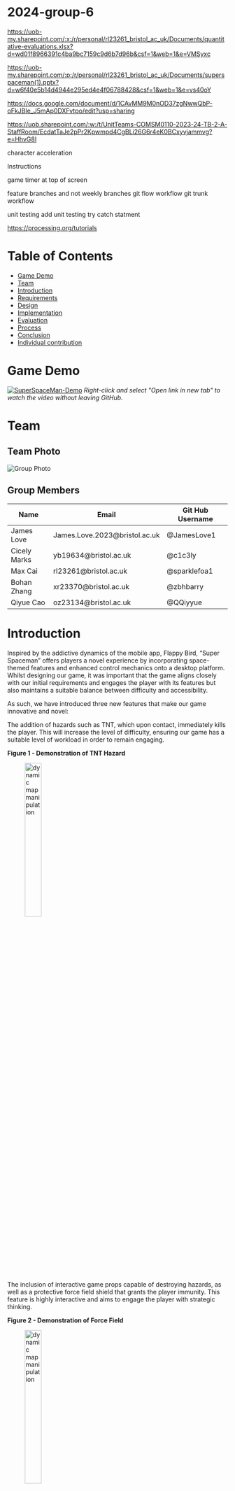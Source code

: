 # 2024-group-6

https://uob-my.sharepoint.com/:x:/r/personal/rl23261_bristol_ac_uk/Documents/quantitative-evaluations.xlsx?d=wd01f8966391c4ba9bc7159c9d6b7d96b&csf=1&web=1&e=VMSyxc

https://uob-my.sharepoint.com/:p:/r/personal/rl23261_bristol_ac_uk/Documents/superspaceman(1).pptx?d=w6f40e5b14d4944e295ed4e4f06788428&csf=1&web=1&e=vs40oY

https://docs.google.com/document/d/1CAvMM9M0nOD37zgNwwQbP-oFkJBle_J5mAp0DXFvtpo/edit?usp=sharing

https://uob.sharepoint.com/:w:/t/UnitTeams-COMSM0110-2023-24-TB-2-A-StaffRoom/EcdatTaJe2pPr2Kpwmpd4CgBLi26G6r4eK0BCxyvjammvg?e=HhvG8I


character acceleration

Instructions

game timer at top of screen

feature branches and not weekly branches 
git flow workflow 
git trunk workflow

unit testing 
add unit testing
try catch statment 

<https://processing.org/tutorials>

# Table of Contents  
- [Game Demo](#demo)
- [Team](#team)
- [Introduction](#introduction)
- [Requirements](#requirements)
- [Design](#design)
- [Implementation](#implementation)
- [Evaluation](#evaluation)
- [Process](#process)
- [Conclusion](#conclusion)
- [Individual contribution](#individual-contribution)


# Game Demo

[![SuperSpaceMan-Demo](./readmeFiles/Thumbnails/SuperSpaceManDemo.jpeg)](https://youtu.be/5Lbdqw5HvW0 "SuperSpaceMan-Demo")
*Right-click and select "Open link in new tab" to watch the video without leaving GitHub.*

# Team 

## Team Photo

![Group Photo](./readmeFiles/groupphoto.JPG)

## Group Members

<table>
    <thead>
        <th>Name</th>
        <th>Email</th>
        <th>Git Hub Username</th>
    </thead>
    <tr>
        <td>James Love</td>
        <td>James.Love.2023@bristol.ac.uk</td>
        <td>@JamesLove1</td>
    </tr>
    <tr>
        <td>Cicely Marks</td>
        <td>yb19634@bristol.ac.uk</td>
        <td>@c1c3ly</td>
    </tr>
    <tr>
        <td>Max Cai</td>
        <td>rl23261@bristol.ac.uk</td>
        <td>@sparklefoa1</td>
    </tr>
    <tr>
        <td>Bohan Zhang</td>
        <td>xr23370@bristol.ac.uk</td>
        <td>@zbhbarry</td>
    </tr>
    <tr>
        <td>Qiyue Cao</td>
        <td>oz23134@bristol.ac.uk</td>
        <td>@QQiyyue</td>
    </tr>
</table>

# Introduction


Inspired by the addictive dynamics of the mobile app, Flappy Bird, “Super Spaceman” offers players a novel experience by incorporating space-themed features and enhanced control mechanics onto a desktop platform. Whilst designing our game, it was important that the game aligns closely with our initial requirements and engages the player with its features but also maintains a suitable balance between difficulty and accessibility.

As such, we have introduced three new features that make our game innovative and novel: 

The addition of hazards such as TNT, which upon contact, immediately kills the player. This will increase the level of difficulty, ensuring our game has a suitable level of workload in order to remain engaging.

**Figure 1 - Demonstration of TNT Hazard**

<figure>
  <img src="readmeFiles/GIF/TNT.gif" alt="dynamic map manipulation" style="width:30%">
</figure>


The inclusion of interactive game props capable of destroying hazards, as well as a protective force field shield that grants the player immunity. This feature is highly interactive and aims to engage the player with strategic thinking. 

**Figure 2 - Demonstration of Force Field**
<figure>
  <img src="readmeFiles/GIF/ForceField.gif" alt="dynamic map manipulation" style="width:30%">
</figure>


The final feature introduces innovative patterns that allow the player to navigate through transport pipes to reach new locations and avoid upcoming hazards. This adds a captivating visual element to the game, and again encourages the user to use strategic thinking.


**Figure 3 - Demonstration of Teleportation**
<figure>
  <img src="readmeFiles/GIF/changeBackgrand3.gif" alt="dynamic map manipulation" style="width:30%">
</figure>

We knew that our game would evolve as we created and have therefore decided to follow an Agile workflow. This enabled our team to remain flexible and improve our game in response to regular testing.



# Requirements

**Early Stages Design & Ideation Process**

To begin our ideation process, our team played and discussed several favourite computer games, creating a shortlist of seven. After brainstorming feature ideas, how we could implement them and user appeal, we narrowed our focus to two games: Flappy Bird and Snake. This open discussion was essential in shaping our direction. We then created paper prototypes of novel ideas based on these games, allowing us to visualise the product concept and requirements of our games. 



**Figure 4 - Early Game Ideas**
Key:
1-9 : Top Options
M: Maybe
N: Removed From List

| Name | URL | Sutibility / Intrest / Ranking|
| -------- | -------- | -------- |
 Snake| <https://en.wikipedia.org/wiki/Snake_(video_game_genre)>   | 1|
| Flappy Bird| <https://en.wikipedia.org/wiki/Flappy_Bird>  | 2a|
| Tetris| <https://en.wikipedia.org/wiki/Tetris>  | 2b |
| Angry Birds| <https://en.wikipedia.org/wiki/Angry_Birds_(video_game)>  | 3 |
| Kingdom Rush| <https://en.wikipedia.org/wiki/Kingdom_Rush>  | M |
| Super Mario| <https://en.wikipedia.org/wiki/Super_Mario_Bros>.  | M |
| Brick Breaker| <https://en.wikipedia.org/wiki/Brick_Breaker>   | M |
| Bejeweled| <https://en.wikipedia.org/wiki/Bejeweled>  | N |
| Zuma| <https://en.wikipedia.org/wiki/Zuma_(video_game)>  | N |
| Deemo| <https://en.wikipedia.org/wiki/Deemo>  | N |





### Figure 5 - SnakeWars Prototype

[![Snake Wars](./readmeFiles/Thumbnails/snakeWarsThumnail.png)](https://www.youtube.com/watch?v=iB4qEvqEI_E "Snake Wars")
*Right-click and select "Open link in new tab" to watch the video without leaving GitHub.*

Snake is a game that each of our team members had enjoyed playing and we all agreed that it could be a good game to extend. However, following our development process, and displaying our paper prototype to other class members, we concluded that we did not want to take the idea of ‘Snake Wars’ any further. Our feedback from class members was generally neutral, but lacking excitement. Despite discussing a few ideas on how to extend the game, it felt restricted, and the ideas did not flow as easily as in our discussion on our second game idea.

Although both games hold potential, our ideation process showed that Flappy Bird, i.e. ‘Super Spaceman’ had a greater scope for features, creative opportunities and user appeal.

### Figure 6 - Super Spaceman Prototype
<!-- check to see if link works at a latter date https://img.youtube.com/vi/6UDCoNbmHIw/maxresdefault.jpg -->
[![Super SpaceMan](./readmeFiles/Thumbnails/supperSpaceManThumnail.png)](https://www.youtube.com/watch?v=6UDCoNbmHIw "Super SpaceMan")
*Right-click and select "Open link in new tab" to watch the video without leaving GitHub.*

For Super Spaceman, we were able to think of multiple categories, including various different hazards and power ups (as demonstrated in the above prototype). When researching these features, we concluded that Super Spaceman would also be more complex to implement, therefore providing us a greater chance to apply our knowledge and skills. Similarly, we felt more excited about creating detailed graphics for the interface for Super Spaceman. Our thoughts were validated in Monday’s lab, where our paper prototype for Super Spaceman received overwhelmingly positive feedback. There was a consensus that this was the more innovative concept and the most promising in terms of popularity. Creating the paper prototype played an important role in this decision. The tangible visualisation demonstrated the game’s potential and helped us to decide on our game features.

# Use Case Diagram & User Specifications

We then created a Use Case diagram and Specification. This demonstrated the logic and flow of our game and helped us identify the functional requirements of Super Spaceman, and what we would need to implement to achieve these requirements. 

**Figure 7 - Usecase Diagram**
<img src="./readmeFiles/usecasediagram.png">


**Figure 8 - Usecase Specification - General Player**
<table>
    <tbody>
        <tr>
            <td><b>Basic Flow</b></td>
            <td></td>
        </tr>
        <tr>
            <td>1.</td>
            <td>Player uses the the right key on the mouse to make Super Spaceman move up defying gravity. </td>
        </tr>
        <tr>
            <td>2.</td>
            <td>Super Spaceman trys to avoid all hazards.</td>
        </tr>
        <tr>
            <td>3.</td>
            <td>When Super Spaceman eventually hits a hazard, the score is placed on the screen in terms of time.  </td>
        </tr>
    </tbody>
</table>

<b>Alternative Flow:</b>
<table>
    <tbody>
        <tr>
            <td>Steps:</td>
            <td>Pipes</td>
            <td>Power Up's (Invinsibility)</td>
            <td>Hazards (Nuclear Bombs)</td>
        </tr>
        <tr>
            <td>Description:</td>
            <td>Going down pipes transports Super Spaceman to a new map</td>
            <td>Power ups give Super Spaceman extra powers</td>
            <td>When Super Spaceman comes into contact with a Hazard, he dies</td>
        </tr>
        <tr>
            <td>1.</td>
            <td>Player uses the the right key on the mouse to make Super Spaceman move up, defying gravity.</td>
            <td>Player uses the the right key on the mouse to make Super Spaceman move up defying gravity.</td>
            <td>Player uses the the right key on the mouse to make Super Spaceman move up defying gravity.</td>
        </tr>
        <tr>
            <td>2.</td>
            <td>Player guides Super Spaceman into the pipes. Super Spaceman is transported to a new map, or new place on the current map.</td>
            <td>Super Spaceman comes into contact with the Power Up</td>
            <td>Super Spaceman comes into contact with the Hazard</td>
        </tr>
        <tr>
            <td>3.</td>
            <td>Super Spaceman eventually hits a hazard. The score is then placed on the screen in terms of time.</td>
            <td>The Space bar is used to activate the power up.</td>
            <td>When Super Spaceman dies, the score is then placed on the screen in terms of time.</td>
        </tr>
        <tr>
            <td>4.</td>
            <td></td>
            <td>Super Spaceman eventually hits a hazard. The score is then placed on the screen in terms of time.</td>
            <td></td>
        </tr>
    </tbody>
</table>

As seen in Figure X, we also identified our stakeholders and created user-stories using the Onion Model. This helped identify our stakeholders' relation to the game, as well as visualise their various layers of involvement. 


**Figure 9 - Onion Model**
<img src="readmeFiles/onion.jpg">

**Figure 10 - Stake Holders Table**

<table>
    <thead>
        <tr>
            <th>Stake Holder</td>
            <th>Notes</td>
        </tr>
    </thead>
    <tbody>
        <tr>
            <td>Development Team</td>
            <td>N/A</td>
        </tr>
        <tr>
            <td>Viewers</td>
            <td>People watch live game play e.g. on Youtube, Twitch or over a friends shoulder</td>
        </tr>
        <tr>
            <td>Player - Coursemates</td>
            <td>A player base familiar with the project requirements and can peer review our work.</td>
        </tr>
        <tr>
            <td>Player - General Public</td>
            <td>N/A</td>
        </tr>
        <tr>
            <td>Player - Disabilities (Colour Blind) </td>
            <td>Users with colour blindness should be able to use the app</td>
        </tr>
        <tr>
            <td>Markers</td>
            <td>Looking to play the app to mark our work within 5 mins</td>
        </tr>
    </tbody>
</table>

**Figure 11 - User-Stories**
>
>"As a Player from General Public I want to play a game based on flappy birds with new innovative features so that it grabs my intrigue and attention."

>"As a member of the Development Team I want to implement a first in class app/game that push me to learn new skills."

>"As a Viewer I want to watch a game to learn by watching players that are more skilled than myself so that I can improve my game play."

>"As a Coursemate playing another groups game, I want to learn off them and become inspired by their vision and implementations of their app/game."

>"As a Player with a disability such as being colour blind I find it very difficult to play some games that dont cater to this. I would like a game which caters to my needs of having different colour contrasts so that i am not impared by my lack vision."

>"As a Marker I want to quickly assess the assignment that I am marking by playing the game within 5 mins."

>"As a Player from the general public, I want to explore different maps/scenarios in the game, so that I can experience freshness and novelty."

>"As a Viewer, I want to see changes in the speed of the game process,  as this is what captures my attention."



## Requirements
Using user stories and use-case diagrams helped our team identify our top-level user needs. This gave us a clear understanding of what is needed of our game. Whilst also highlighted some additional things to consider. 

<ul>
    <li>Our game should provide a fun and engaging experience to users, which will be measured against our Heuristic Evaluation, aiming to achieve a score below 2 for each Heuristic.</li>
    <li>There should be a suitable balance between demand and playability - The average RAW TLX score of our testing participants should be above 25 to achieve a “medium” workload according to researchers NASA interpretation (Rubio et al, 2004).</li>
    <li>It should be inspired by Flappy Birds, but include at least 3 innovative and bug-free features that are not present in the original game. Each feature will pass manual testing before the game is released.</li>
    <li>Our game should challenge us as software engineers, and provide us with new skills. Each member will be able to identify at least one new technical skill by the end of the project.</li>
    <li>Our game should be clear and concise, where all features can be demonstrated within 1-2 minutes of gameplay, which will be assessed by the marker.</li>
    <li>Our game should be accessible to all players, and include adaptability features that cater to those with disabilities.</li>
</ul>

Creating requirements also highlighted just how important it is to consider all potential players, as well as clearly understanding every player’s needs. We discussed specific ways to ensure that our game resonates with many, but also analysed our requirements and acknowledged that there could be conflicts between our requirements. For example, including exciting and sophisticated features that can clearly be demonstrated to a marker within 5 minutes. We also acknowledged that it may be unrealistic to implement all of our requirements, particularly the adaptability features, within our project time frame.
The Elicitation Techniques used proved to be an effective planning tool. They helped us as a team decide what exactly to develop, providing us with clear requirements and a precise acceptance criteria. 




# Design

Original Class Diagram
In the original design, the SuperSpaceMan class acts like the spinal cord for the game logic. As such all other classes ultimately link back to this one class.  The class sets three variables: time, winOrLose and startGame. As well as stores methods and logic for the gameLoop() getWinOrLose(), StartGame() and getTime(). The UserInput and Screen classes are used to record input from the user and display the gameplay to the user. E.g. when the user presses the spacebar this will be recorded in the UserInput class and displayed using the Screen class. The Character class is used to store and control the data of the player's character. This includes the character screen x and y position. The HazardPipe and TransportPipe are used to display game objects that the user will have to interact with. As the two classes are quite similar they will take a lot of their methods and attributes from Abstract classes. The big difference between the two classes is that the hazard pipes kill the player while the transport pipes transport the player to a new map. 

**Figure 12 - Original Class Diagram
<img src="./readmeFiles/Classes_Diagram _v0.png">


Communication Diagram
The SuperSpaceMan Class interacts with the UserInputs Class through the getSpaceBar() method, which can be used to monitor whether users press the spacebar key to move. The UserInputs Class also manages the character's interactions with the obstacles through the setNewX() and setNewY() methods, which shows the new character's position on the screen.

The Screen Class is used to show the game state on the screen through the printScreen() method that includes the characters, backgrounds, obstacles etc. In addition, the UserInput Class interacts with the Hazard Pipeline and Transport Pipeline classes, implementing the setNewX() and setNewY() methods. These interactions transport characters to new locations and move game obstacles.

When the Screen interacts with the pipe, we use the getpipetype() method to return the pipe type. If TransportPipe is returned, SuperSpaceMan is transported to a new map. However, if HazardPipe is returned, it is game over for the player. The getwinorlose() method can obtain the win-or-lose status of the game.

## Communication Diagram
<img src="./readmeFiles/CommunicationDiagram.png">


Class Diagrams - Delegating Tasks 
Our conceptual ideology surrounding our code development consisted of many abstractions. This was so we could simplify our code development process and delegate amongst team members. The class diagram design process sparked many conversations and ideas of how best to lay out and delegate workload. However, as always no plan survives first contact with the enemy. Or in this instance, our initial drafts! 

## Latest Class Diagram 
<img src="./readmeFiles/latestClassDiagram.png">

Why did we update our Class Diagram?
Upon starting to code we realised that we had made major errors in our Class diagram. This was due to our understanding of the Processing library. We quickly found that many abstractions in the Processing library made a lot of our classes redundant or unnecessary. As such we deployed an agile swift movement away from our original diagram. Most notably we had to scrap the UserInputs, Screen, Hazard, Pipe, and TransportPipe classes. This was followed by a big refactor and change of scope of the SuperSpaceMan and Hazardpipe Classes. We had to include much of the Processing logic within the SuperSpaceMan class e.g. Draw(), and KeyPressed() methods etc. Along with the removal of the Hazard, and Pipe classes as Processing does not have a way to deal with Abstract and Interfaces classes. As a result of this, we combined the HazardPipe and TransportPipe classes into one class called HazardPipe. Thankfully Processing was able to support Extend and Enumeration classes which simplified our game development for the Background, TNT and Forcefield classes. 

The ForceField Class which extends from the GameCharacter class adds extra functionality by adding methods such as setTNTSpeed(), getTNTSpeed(), and collisions(). The collision() method is particularly important as it detects whether the player has collided with a forcefield. 
Whilst the TNT Class provides an obstacle for the users. It has a collision method, which detects whether the user has knocked the game character (SuperSpaceMan) into a TNT object. Upon impact, the game ends as the user's game character has died.

Our new and improved HazardPipe class now contains logic for what was the old HazardPipe and TransportPipe classes. This meant we had to combine the two classes' functionality. In terms of gameplay, HazardPipes are to be avoided at all costs whilst TransportPipes transport a player to a new map.  To do this we had to randomly generate the length of the pipes as well as the type of pipes.  This presented a new and interesting challenge when creating the collision logic as it had to be able to handle two different types of pipes within one method. 


# Implemmentation
When planning our game, we identified three areas of challenge:
Using generative level design to create the pipes
Optimisation of backgrounds to ensure smooth gameplay  
Creating reliable collision detection 

Challenge 1: Using generative level design to create randomly generated pipes 
The core of our game lies around our hazard and transport pipes, which generate pairs of pipes with a randomly generated space between them, meaning the pipes always have different positions along the X-axis. A random number is generated upon calling generateInitalPipe() to determine whether the pipes are transport pipes. Initially, we considered a separate class for this. However, we decided that it was more efficient to integrate it into the HazardPipe class, as it would avoid stray addresses, therefore, reducing the complexity of object management and null pointers.

We used the updateX() method to update the position of pipes every time the draw() method was called. Once the pipe goes beyond the edge of the screen, a new pair is generated.  

Collision logic is used to determine whether the character has bumped into the pipes or not. Upon impact, the logic controls whether the player has died(Impact with Hazard Pipe) or transports to a new map(Contact with Transport Pipe). 

Throughout the game, we use getter and setter methods to update the gameSpeed variable. This variable is used by updateX() to move the pipe a set number of pixels every time draw() is called. This increases the speed of the pipes, and therefore the game difficulty. 

**Insert GIF 

Challenge 2: Optimisation of backgrounds to ensure smooth gameplay between the multiple backgrounds 
To create the different backgrounds, we used a ‘Background’ enum to define space-themed backgrounds: Space, Mars, Moon and Saturn. Each background has its own drawing method ‘drawBackground(PApplet app)’, that contains helper methods such as ‘drawCraters’, ‘drawMountains’ and ‘drawBoulders’, and utilises Processing’s drawing functions to render the background onto the canvas. Colours are set using the RGB colour values.

The first issue we encountered was how the background reacted with the rest of the game code, such as the pipes and character. Throughout the coding process, there were times where we made changes to the background, only for it to affect other parts of the game, like distorting the pipes, or creating a lag in the character. After adjusting sizes and method calls within the code, this challenge was overcome. The changeBackground method in the Super_Spaceman class, holds the primary logic for changing the background, and uses ‘Math.random()’ to generate a number between 0.0 and 1.0. Each background is assigned a third of this range, and depending on what number is generated, determines the background based on the random number. This ensures the generated background is random. The method then calls the setup() method, to reset the game logic.

Another issue was the background’s interaction with the pipe logic, which was supposed to change only when the character travelled through a transport pipe. Initially, this was unpredictable and the background changed only occasionally. We then realised the changeBackground() method was not being called at all appropriate moments. 

**Insert GIF 

Challenge 3: Creating reliable collision logic that detects hazards and power up appropriately 
Our first challenge was to tackle the random generation of these elements. We achieved this using methods that generate random numbers and are then used to generate the y-Coordinate for the TNT/ForceField. With each loop within the draw function, the x-position is decreased to move the elements across the screen. 

The next issue we found was ensuring the correct response when the character interacted with the TNT or ForceField. We used collision logic to detect this. Upon collision with TNT, the collision returns true and the character dies. When the character collides with the forcefield, further collisions return false for a set time. This logic allows the correct game flow.

Another issue involved the interaction between TNT/ForceFields, and the change in gamespeed. Initially, when the speed increased, the TNT and ForceField did not match the Pipes. Further issues involved some of the TNT or ForceFields elements moving at the same pace and some not. This challenge was overcome when we introduced the speed variable, which was passed to our TNT/ForceField classes, enabling the speed of the TNT/ForceFields to match that of the pipes. 

**Insert GIF 



# Evaluation
During the development process, it was important to understand whether SuperSpaceMan had a suitable balance between demand and playability, in order to meet our requirements. In our literature review, we found that in video game development, the integration of mixed research methods effectively analyses game difficulty as well as enhances player experience (Romero-Mendez et al., 2023). Therefore, we utilised quantitative and qualitative testing to evaluate our game: Heuristic evaluation and NASA TLX; - effectively combining objective metrics, as well as a detailed player experience. 

There were two stages of testing. The first occurred prior to our first sprint, when few of our difficulty features had been implemented. We then repeated the testing, (after we had implemented our TNT and increased game speed feature) using the same 9 participants, after sprint 2, and compared the results. The results identified the final adjustments to be made in sprint 3. 


## Qualitative Evaluation

### Heuristic Evaluation 

Heuristic evaluation is a usability method used to review a game based on established usability principles. The evaluation method focuses on all aspects of our game (as shown in Figure X), whilst also focusing on specific features, to ensure it is engaging and accessible to all players (Paavilainen et al., 2018). 

The evaluation identified severe issues with our character interface, particularly the need for excessive clicking to make the character jump higher. This caused frustrating gameplay (4), identifying the need to increase the height of the jump per click. Testing also illuminated issues relating to the Movements and Pipes interface. For example, a greater distance between pipes, and pipes not generated randomly. Although the issues individually seem minor, accumulated they are noticeably persistent (3), adversely affecting the gameplay experience. 


<table>
    <tbody>
        <tr>
            <td><b>Interface</b></td>
            <td><b>Issue</b></td>
            <td><b>Heuristic(s)</b></td>
            <td><b>Frequency</b> 0 (rare) to 4 (common)</td>
            <td><b>Impact</b> 0 (easy) to difficult (4)</td>
            <td><b>Persistence</b> 0 (once) to 4 (repeated)</td>
            <td><b>Severity</b> = Sum Total of F+I+P/3</td>
        </tr>
        <tr>
            <td>Pipes</td>
            <td>pay attention to the spacing between the pipes(at least could be able to see the next pipe when passing through this pipe)</td>
            <td>Aesthetic and Minimalist Design</td>
            <td>4</td>
            <td>1</td>
            <td>4</td>
            <td>3</td>
        </tr>
        <tr>
            <td>Character</td>
            <td>Need bigger jumps(need to click many times to jump higher)</td>
            <td>Consistency and Standards</td>
            <td>4</td>
            <td>0</td>
            <td>0</td>
            <td>1.3</td>
        </tr>
        <tr>
            <td>Gravity</td>
            <td>Fall too slowly. Character need more Gravity</td>
            <td>Consistency and Standards</td>
            <td>0</td>
            <td>0</td>
            <td>0</td>
            <td>0</td>
        </tr>
        <tr>
            <td>Movements</td>
            <td>Gameplay judgments are a bit sketchy, the distances of pipes are a bit large. Reset the judgments of collision, narrowing the distances of pipes</td>
            <td>Consistency and Standards</td>
            <td>4</td>
            <td>2</td>
            <td>4</td>
            <td>3.3</td>
        </tr>
        <tr>
            <td>Bomb</td>
            <td>Sometimes, randomly generated bombs appear on the essential path leading to the next exit, making it unavoidable and causing the player to fail</td>
            <td>Error prevention</td>
            <td>1</td>
            <td>4</td>
            <td>4</td>
            <td>3</td>
        </tr>
        <tr>
            <td>Shield</td>
            <td>The randomly generated shield quickly expires and disappears before you have a chance to use it</td>
            <td>Error prevention</td>
            <td>4</td>
            <td>4</td>
            <td>4</td>
            <td>4</td>
        </tr>
        <tr>
            <td>Transport pipes</td>
            <td>The transport pipes are difficult to activate, only changing the background in rare cases. Once the background has changed, entering the transport pipe again will not trigger another background change</td>
            <td>Error prevention</td>
            <td>4</td>
            <td>4</td>
            <td>4</td>
            <td>4</td>
        </tr>
        <tr>
            <td>Hazard pipes</td>
            <td>After collision with the bottom pipe, the player can continue to jump and proceed with the game'This issue can be resolved by disabling the keyboard input'</td>
            <td>Error prevention</td>
            <td>4</td>
            <td>1</td>
            <td>4</td>
            <td>3</td>
        </tr>
         <tr>
            <td>Background</td>
            <td>The number of stars in the background and their frequency of blinking is too high, which may cause discomfort for some players</td>
            <td>Aesthetic and Minimalist Design</td>
            <td>1</td>
            <td>1</td>
            <td>4</td>
            <td>2</td>
        </tr>
    </tbody>
</table>

Based on the feedback, we adjusted the logic to increase the character’s jump height, as well as introducing the spacebar as an alternative control. Additionally, we refined our pipe logic, adding a method to randomly generate pipes, and decrease the spacing between them. These improvements were corroborated in our second heuristic evaluation, where the frequency of both of our previous scores reduced from 4 to 0. These improvements positively impacted the usability of our game.

Figure X - Heuristic Results - Testing Round 2

Our second testing illuminated new issues relating to Error Prevention and Aesthetic Design. Noticeably, an issue with the shield powerup, which disappeared too quickly, receiving a frequency score of 4. Similarly, the new transport pipes activated inconsistently, again, scoring 4. A more minor issue involved the background stars blinking excessively, potentially causing discomfort to some players. These findings have directed our priorities for the final sprint, in order to enhance the overall game experience.


### Summary - Qualitative Evaluation


The Heuristic Evaluation bought important issues about our game, to our attention. The issues primarily related to Consistency and Standards, but also the Aesthetic and Design of our game. The most severe issue related to our character interface. We found that the user needs to click many times to make the character jump higher, leading to a frustrating gameplay. This was a common issue, scoring 4/4 and led to a sum total of 4/4. We have decided to modify the character slightly, and increase the height of the jump per click. We have also decided to increase the gravity rate. This is because we found that the character fell too slowly, making it difficult to progress further through the game.

We noted issues relating to the Movements and Pipes interfaces of our game. This included the distances between pipes being too large, the pipes not generating randomly and the character falling off the screen. Although the issues individually are relatively minor, accumulated together they are noticeably persistent and severe (3/4), and overall leads to a rather ‘sketchy’ gameplay. Therefore, we have decided to reset the judgements of collision, narrow the distance between pipes and ensure that the pipes pattern does not continuously repeat. This not only improves the Consistency and Standards usability, but also the Aesthetic and Minimalist Design usability.


## Quantitative Evaluation

NASA TLX

We used NASA Task Load Index (TLX), finding the RAW NASA TLX score to assess the user experience. This provided a quantitative insight into the user interaction, as well as indicating the overall performance of our game (Paavilainen et al., 2018). 

Figure X - NASA TLX - Testing Round 1

### NASA TLXs Questionaire

<table>
    <thead>
        <th>Participant(Names Hidden for Privacy)</th>
        <th>Mental Demand</th>
        <th>Physical Demand</th>
        <th>Temporal Demand</th>
        <th>Performance</th>
        <th>Effort</th>
        <th>Frustration</th>
        <th>RAW Nasa TLX Scour</th>
    </thead>
    <tbody>
        <tr>
            <td>1</td>
            <td>5</td>
            <td>3</td>
            <td>3</td>
            <td>0</td>
            <td>5</td>
            <td>5</td>
            <td>3.5</td>
        </tr>
        <tr>
            <td>2</td>
            <td>1</td>
            <td>2</td>
            <td>16</td>
            <td>20</td>
            <td>1</td>
            <td>2</td>
            <td>8</td>
        </tr>
        <tr>
            <td>3</td>
            <td>3</td>
            <td>3</td>
            <td>5</td>
            <td>6</td>
            <td>3</td>
            <td>7</td>
            <td>4.5</td>
        </tr>
        <tr>
            <td>4</td>
            <td>5</td>
            <td>5</td>
            <td>5</td>
            <td>0</td>
            <td>3</td>
            <td>2</td>
            <td>3.33</td>
        </tr>
        <tr>
            <td>5</td>
            <td>1</td>
            <td>1</td>
            <td>1</td>
            <td>0</td>
            <td>1</td>
            <td>1</td>
            <td>0.83</td>
        </tr>
    </tbody>
</table>

Shown in Figure X, the first NASA questionnaire indicated that our game was not demanding, with low scores on mental, physical and temporal subscales. Scores ranged from 5 to 20, with Participant 5 scoring as low as 0 for all demand subscales. These results point to a low workload, which is surprising given that many participants struggled to get far into the game, rarely advancing past the third pipe. Nevertheless, the data highlights an improvement area and we plan to increase the game’s demand, whilst maintaining system simplicity. 

One result in particular stands out. Participant 2 scored temporal demand high (75). The reason for this is unclear and compared with the rest of the data is an anomaly. The participant potentially misunderstood the scale, or there was a data collection error. This seems plausible considering the participant scored the mental and physical demand at 0 and 5.

Figure X - NASA TLX - Testing Round 2

As seen in Figure X, our second set of quantitative testing showed a significant improvement to our game demand. The improvement can primarily be seen in mental demand, with the highest score being 80 and the lowest now 45. These results corroborate that our new features: the TNT hazard and the increased speed, have optimised the game difficulty. Our average NASA TLX RAW Score (29.72), proves that our game achieves a “medium workload” (Rubio et al, 2004), meeting our requirement that the game should have a suitable balance between demand and playability.

**Insert GIF - showing speed increase

Comparing our results using the Wilcoxon Signed Rank Test further corroborates this. As shown in Figure X, using an alpha value of 0.05, our W test statistic was 1, meaning it was considerably below the needed 5 to be significantly different. The practical application of NASA TLX has been highly valuable in managing the demand and playability of Super Spaceman. It has given us a greater understanding of our game from the player’s perspective, helping us to assess what adjustments needed to be made. It was ultimately a highly effective way of measuring the subjective perceived workload (Rubio et al, 2004).

insert Figure X - Wilcoxon Results:

insert NASA TLX comparison

How was our code tested?

Our code underwent manual testing, which involved identifying the issue, locating the relevant code, printing the output and adjusting the logic accordingly. This structural approach ensured targeted and focused testing (Sharaievskyi et al., 2024).

We resolved issues such as incorrect acceleration settings. When adding speed settings to the pipe, it failed to generate cyclically and disappeared. Similarly, the force field and TNT did not adjust to the speed changes.

We inserted print statements to the Hazard Pipes class to output current speed and the x-axis positions of generated pipes. This pinpointed the error in the judgement condition in updateX() method. Each time the x-axis position decreased, the value gradually increased, and was not equal to the negative pipe width. By modifying it to be less than or equal to the negative pipe width, we resolved the issue, similarly resolving issues with the force field and TNT.


# Process
As a team, we decided on a working practice that covered all elements of our project, using a variety of techniques to ensure we as a team worked in the most efficient and productive way possible.  

Scrum
As a Team, we created and maintained a manual Kanban board on our README.md. This enabled all teammates to have full visibility of the project at all times. Team members would create new branches to work on a particular feature and then merge it back into the dev branch. If there was a particular item of work outstanding the Kanban board would not be updated. Upon merging into Main it would become highly apparent and would be top of mind to prioritise the completion of this work the following week. 

Git
As a Team we used GitHub as our Git Forge of choice. Each week/Sprint we started a new Dev branch to maintain and organise the code. The work from the following week would be peer reviewed and then pushed to main. This enabled us to protect the Main branch from becoming non-operational. We would use our local repos to develop the code and would merge and test the code before submitting a pull request to Main.

**Insert image of git graph or something

Team Meetings  
Team Meetings were a regular feature of our working practice. We consistently met Monday afternoons to discuss the plan for that week, reinforcing our commitment to working in line with an Agile methodology. Weekly team meetings were used to discuss ideas, delegate tasks and help team members with any issues. They were also used to reflect on our achievements from the previous week, ensuring every member was up-to-date. Face-to-face meetings were particularly invaluable when addressing technical issues, for example, helping each other setup computer development environments - a task that is often difficult to solve remotely. They were also useful when discussing our use case diagrams, as we found it difficult to explain over the phone, specific things that we wanted changing and why. We had realised that our initial plan was perhaps over complicated and we had some minor issues when defining whether something was an ‘include’ or ‘extend’. Ultimately, discussing and explaining in person solved this issue, as we were able to explicitly point out what needed to be changed.

Team Communication
Effective communication was pivotal to achieving our goals. We used a group chat hosted on WhatsApp, which enabled us to share files and take video calls to discuss ideas. We would post information about where we were going to meet for our weekly meeting. Without this method of communication, it would have been much more difficult to coordinate this. Video calls and voice calls became very useful over the sprints as we were not all necessarily geographically in the same city. 

Design
When designing our game we used a variety of methods. The main ways that we used were Paper Prototyping and UMLetino tool to draw Class Diagrams and Communication Diagrams. As a team we found that creating the first prototypes using paper was highly effective and allowed us to quickly, and cheaply, reiterate our designs. They facilitated team engagement allowing us to visualise our ideas, helping to reach a consensus. 

Development & Testing
We took advantage of a range of technical tools to help in development and testing. This included using Processing plugins, Live Share along with Microsoft(MS) Excel and Google Sheets for testing. We decided that it was best to use VScode as we could leverage the power of the IDE alongside the plugins. The Processing plugins allowed us to run the game from within VScodes terminal whilst Live Share enabled us to screen share. Live Share was particularly useful during the sprints as we could help one another debug and merge files while geographically being in two very distinctly different places. When it came to testing we leveraged MS Excel to collect testing data from participants. This was useful as, as a team, we could share and record the data quickly - collect HCI Evaluation data.


# Conclusion
Our journey developing Super Spaceman has been invaluable, and we have certainly learnt a lot. Our effective teamwork and strategic planning have ensured that Super Spaceman has successfully achieved almost all of our requirements. Throughout the project, we learnt about the role of Git, which was essential for organising our code and collaborating. Initially, we had issues with Git, where merging different workflows led to conflicts. However, as time went on, each team member became more comfortable using it. We also developed a systematic approach where we agreed to do one pull request into the protected main branch every Sunday. This kept our code organised and gave us a consistent goal to work towards.

Developing Super Spaceman also gave us valuable experience in object-oriented design, which underpins the architecture of our game. By extending the GameCharacter class, we were able to implement hazards and power-ups and have them inherit all methods from GameCharacter, without having to create entire new classes. Object Oriented design is widely used and this assignment was great practice for future work.

We collectively committed to using an agile workflow. This was the ideal approach for our team, as we knew that our ideas would change and develop throughout the development process. In response to testing, we found that our first game prototype was too easy. The Agile method taught us to be responsive to change, and as such we were able to add in features to make our game more challenging, including features such as the increase in speed, which was not even in our initial game design. This is also evident in our communication and class diagrams, which had to be consequently modified. The approach taught us the importance of being adaptive. Ideas and processes can change quickly depending on the previous week’s productivity, and there were times where we did not achieve our plans, so plans for the following week would have to be updated. 
 
Our game development journey has not been entirely smooth and we have had issues with our communication as a team. We learnt that we should have delegated work early on. Unexpectedly two of our members were not able to contribute throughout the three sprints, meaning others had to take on a greater workload, to avoid falling behind. We had a significantly reduced capacity, and as such, were not able to meet our final requirement. We had hoped to implement features to ensure our game was accessible to those who are visually impaired or colourblind. If we had delegated specific tasks from the beginning, members could have planned to complete the tasks outside of the sprints. 

There are certainly exciting directions to take Super Spaceman in. Looking forward, we plan to introduce a coin feature which increases your score and unlocks additional maps, allowing the player to progress throughout the game. The coins would also allow for the user to unlock other power ups. This would add an engaging and dynamic storyline aspect into the game. A timer and leaderboard would also be necessary to facilitate this future development.


# Individual contribution
"DO NOT WRITE ANYTHING HERE YET"


